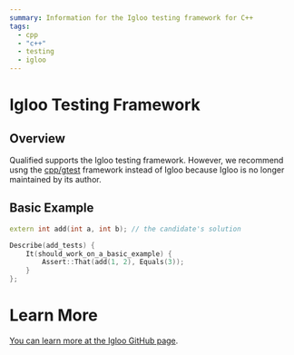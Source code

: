 ```yaml
---
summary: Information for the Igloo testing framework for C++
tags:
  - cpp
  - "c++"
  - testing
  - igloo
---
```


# Igloo Testing Framework

## Overview

Qualified supports the Igloo testing framework. However, we recommend usng the [cpp/gtest](/languages/cpp/gtest) framework instead of Igloo because Igloo is no longer maintained by its author.

## Basic Example

```cpp
extern int add(int a, int b); // the candidate's solution

Describe(add_tests) {
    It(should_work_on_a_basic_example) {
        Assert::That(add(1, 2), Equals(3));
    }
};
```

# Learn More

[You can learn more at the Igloo GitHub page](https://github.com/joakimkarlsson/igloo).
